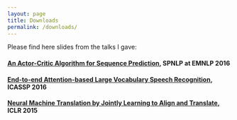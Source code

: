 ```yaml
---
layout: page
title: Downloads
permalink: /downloads/
---
```


Please find here slides from the talks I gave:

#### [An Actor-Critic Algorithm for Sequence Prediction](https://drive.google.com/open?id=0B8-M39RV4diKUExGSXZqQUxQMVk), SPNLP at EMNLP 2016

#### [End-to-end Attention-based Large Vocabulary Speech Recognition](https://drive.google.com/file/d/0B8-M39RV4diKc21leEo5T1QwOFE/view?usp=sharing), ICASSP 2016

#### [Neural Machine Translation by Jointly Learning to Align and Translate](https://docs.google.com/presentation/d/1eAi4oo07KqjA5zkVlSlLYhHX9xbPXJhv7KnFwX2VSno/edit#slide=id.p), ICLR 2015



